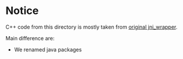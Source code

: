 Notice
======

C++ code from this directory is mostly taken from [original jni_wrapper](https://github.com/JohnLangford/vowpal_wabbit/tree/8.2.1/java/src/main/java/vw/learner).

Main difference are:

 - We renamed java packages